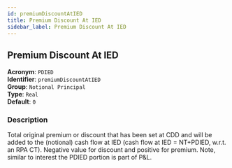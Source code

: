 ```yaml
---
id: premiumDiscountAtIED
title: Premium Discount At IED
sidebar_label: Premium Discount At IED
---
```


## Premium Discount At IED

**Acronym**: `PDIED`  
**Identifier**: `premiumDiscountAtIED`  
**Group**: `Notional Principal`  
**Type**: `Real`  
**Default**: `0`  

### Description
Total original premium or discount that has been set at CDD and will be added to the (notional) cash flow at IED (cash flow at IED = NT+PDIED, w.r.t. an RPA CT). 
Negative value for discount and positive for premium.
Note, similar to interest the PDIED portion is part of P&L.
